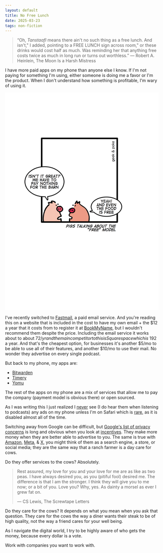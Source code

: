 ```yaml
---
layout: default
title: No Free Lunch
date: 2025-03-23
tags: non-fiction
---
```


> “Oh, *Tanstaafl* means there ain't no such thing as a free lunch. And isn't," I added, pointing to a FREE LUNCH sign across room," or these drinks would cost half as much. Was reminding her that anything free costs twice as much in long run or turns out worthless.”
> ― Robert A. Heinlein, The Moon Is a Harsh Mistress

I have more paid apps on my phone than anyone else I know. If I'm not paying for something I'm using, either someone is doing me a favor or I'm the product. When I don't understand how something is profitable, I'm wary of using it.

![Free Lunch](/assets/images/free-lunch.jpg)

I've recently switched to [Fastmail](https://www.fastmail.com/), a paid email service. And you're reading this on a website that is included in the cost to have my own email + the $12 a year that it costs from to register it at [BookMyName](https://www.bookmyname.com/), but I wouldn't recommend them despite the price. Including the email service it works about to about $72/yr and the main competitor to this is Squarespace which is ~$192 a year. And that's the cheapest option, for businesses it's another $5/mo to be able to use all of their features, and another $10/mo to use their mail. No wonder they advertise on every single podcast.

But back to my phone, my apps are: 

- [Bitwarden](https://bitwarden.com/)
- [Timery](https://timeryapp.com/)
- [Yomu](https://www.yomu-reader.com/)

The rest of the apps on my phone are a mix of services that allow me to pay the company (payment model is obvious there) or open sourced. 

As I was writing this I just realized I <u>never</u> see (I do hear them when listening to podcasts) any ads on my phone unless I'm on Safari which is [rare](https://www.gutenberg.org/files/1727/1727-h/1727-h.htm#chap12), as it is disabled almost all of the time. 

Switching away from Google can be difficult, but [Google's list of privacy concerns](https://en.wikipedia.org/wiki/Privacy_concerns_regarding_Google) is long and obvious when you look at [incentives](https://fs.blog/great-talks/psychology-human-misjudgment/). They make more money when they are better able to advertise to you. The same is true with [Amazon](https://www.amazon.com/), [Meta](https://about.meta.com/), & [X](https://twitter.com/?lang=en), you might think of them as a search engine, a store, or social media; they are the same way that a ranch farmer is a day care for cows. 

Do they offer services to the cows? Absolutely. 

> Rest assured, my love for you and your love for me are as like as two peas. I have always desired you, as you (pitiful fool) desired me. The difference is that I am the stronger. I think they will give you to me now; or a bit of you. Love you? Why, yes. As dainty a morsel as ever I grew fat on.
>
> ― CS Lewis, The Screwtape Letters

Do they care for the cows? It depends on what you mean when you ask that question. They care for the cows the way a diner wants their steak to be of high quality, not the way a friend cares for your well being.

As I navigate the digital world, I try to be highly aware of who gets the money, because every dollar is a vote. 

Work with companies you want to work with. 
